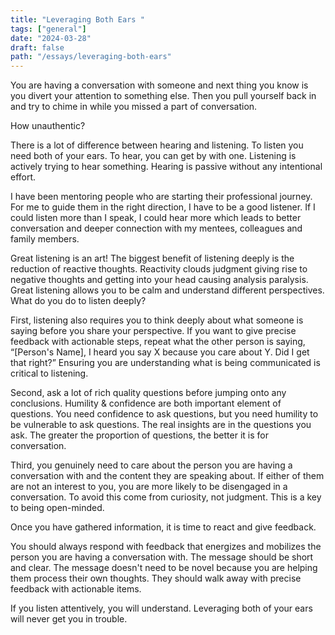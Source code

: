 ```yaml
---
title: "Leveraging Both Ears "
tags: ["general"]
date: "2024-03-28"
draft: false
path: "/essays/leveraging-both-ears"
---
```


You are having a conversation with someone and next thing you know is you divert your attention to something else. Then you pull yourself back in and try to chime in while you missed a part of conversation.

How unauthentic?

There is a lot of difference between hearing and listening. To listen you need both of your ears. To hear, you can get by with one. Listening is actively trying to hear something. Hearing is passive without any intentional effort.

I have been mentoring people who are starting their professional journey. For me to guide them in the right direction, I have to be a good listener. If I could listen more than I speak, I could hear more which leads to better conversation and deeper connection with my mentees, colleagues and family members. 

Great listening is an art! The biggest benefit of listening deeply is the reduction of reactive thoughts. Reactivity clouds judgment giving rise to negative thoughts and getting into your head causing analysis paralysis. Great listening allows you to be calm and understand different perspectives. What do you do to listen deeply?

First, listening also requires you to think deeply about what someone is saying before you share your perspective. If you want to give precise feedback with actionable steps, repeat what the other person is saying, “[Person's Name], I heard you say X because you care about Y. Did I get that right?” Ensuring you are understanding what is being communicated is critical to listening.

Second, ask a lot of rich quality questions before jumping onto any conclusions. Humility & confidence are both important element of questions. You need confidence to ask questions, but you need humility to be vulnerable to ask questions. The real insights are in the questions you ask. The greater the proportion of questions, the better it is for conversation. 

Third, you genuinely need to care about the person you are having a conversation with and the content they are speaking about. If either of them are not an interest to you, you are more likely to be disengaged in a conversation. To avoid this come from curiosity, not judgment. This is a key to being open-minded.

Once you have gathered information, it is time to react and give feedback.

You should always respond with feedback that energizes and mobilizes the person you are having a conversation with. The message should be short and clear. The message doesn't need to be novel because you are helping them process their own thoughts. They should walk away with precise feedback with actionable items.

If you listen attentively, you will understand. Leveraging both of your ears will never get you in trouble. 